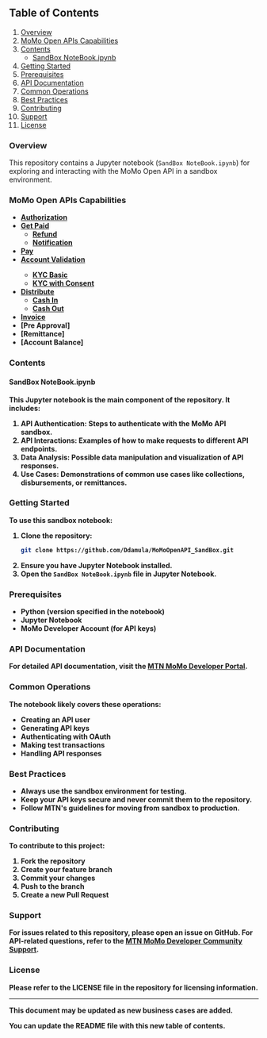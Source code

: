 
## Table of Contents

1. [Overview](#overview)
2. [MoMo Open APIs Capabilities](#momo-open-apis-capabilities)
3. [Contents](#contents)
    - [SandBox NoteBook.ipynb](#sandbox-notebookipynb)
4. [Getting Started](#getting-started)
5. [Prerequisites](#prerequisites)
6. [API Documentation](#api-documentation)
7. [Common Operations](#common-operations)
8. [Best Practices](#best-practices)
9. [Contributing](#contributing)
10. [Support](#support)
11. [License](#license)

### Overview
This repository contains a Jupyter notebook (`SandBox NoteBook.ipynb`) for exploring and interacting with the MoMo Open API in a sandbox environment.

### MoMo Open APIs Capabilities
- [<b>Authorization</b>](https://github.com/Ddamula/MoMoOpenAPI_SandBox/blob/5c2309c3fe3eb0e7be1d341baeca8eacad6ca89f//#authorization)
- [<b>Get Paid</b>](https://github.com/Ddamula/MoMoOpenAPI_SandBox/blob/5c2309c3fe3eb0e7be1d341baeca8eacad6ca89f//#get-paid)
  - [<b>Refund</b>](https://github.com/Ddamula/MoMoOpenAPI_SandBox/blob/5c2309c3fe3eb0e7be1d341baeca8eacad6ca89f//#refund-of-a-successful-debit-partial-or-full)
  - [<b>Notification</b>](https://github.com/Ddamula/MoMoOpenAPI_SandBox/blob/5c2309c3fe3eb0e7be1d341baeca8eacad6ca89f//#notification-to-the-payer-after-a-successful-debit-request)
- [<b>Pay</b>](https://github.com/Ddamula/MoMoOpenAPI_SandBox/blob/5c2309c3fe3eb0e7be1d341baeca8eacad6ca89f//#pay)
- [<b>Account Validation](https://github.com/Ddamula/MoMoOpenAPI_SandBox/blob/5c2309c3fe3eb0e7be1d341baeca8eacad6ca89f//#fetch-customer-details-kyc)
  - [<b>KYC Basic</b>](https://github.com/Ddamula/MoMoOpenAPI_SandBox/blob/5c2309c3fe3eb0e7be1d341baeca8eacad6ca89f//#get-basic-info-kyc-function)
  - [<b>KYC with Consent</b>](https://github.com/Ddamula/MoMoOpenAPI_SandBox/blob/5c2309c3fe3eb0e7be1d341baeca8eacad6ca89f//#get-detailed-kyc-function-with-consent)
- [<b>Distribute</b>](https://github.com/Ddamula/MoMoOpenAPI_SandBox/blob/5c2309c3fe3eb0e7be1d341baeca8eacad6ca89f//#distribute)
  - [<b>Cash In</b>](https://github.com/Ddamula/MoMoOpenAPI_SandBox/blob/5c2309c3fe3eb0e7be1d341baeca8eacad6ca89f//#cashin-deposit-function)
  - [<b>Cash Out</b>](https://github.com/Ddamula/MoMoOpenAPI_SandBox/blob/5c2309c3fe3eb0e7be1d341baeca8eacad6ca89f//#cashout-request-to-withdraw-function)
- [<b>Invoice</b>](https://github.com/Ddamula/MoMoOpenAPI_SandBox/blob/5c2309c3fe3eb0e7be1d341baeca8eacad6ca89f//#invoice)
- [Pre Approval]
- [Remittance]
- [Account Balance]

### Contents

#### SandBox NoteBook.ipynb
This Jupyter notebook is the main component of the repository. It includes:
1. **API Authentication**: Steps to authenticate with the MoMo API sandbox.
2. **API Interactions**: Examples of how to make requests to different API endpoints.
3. **Data Analysis**: Possible data manipulation and visualization of API responses.
4. **Use Cases**: Demonstrations of common use cases like collections, disbursements, or remittances.

### Getting Started
To use this sandbox notebook:
1. Clone the repository:
   ```sh
   git clone https://github.com/Ddamula/MoMoOpenAPI_SandBox.git
   ```
2. Ensure you have Jupyter Notebook installed.
3. Open the `SandBox NoteBook.ipynb` file in Jupyter Notebook.

### Prerequisites
- Python (version specified in the notebook)
- Jupyter Notebook
- MoMo Developer Account (for API keys)

### API Documentation
For detailed API documentation, visit the [MTN MoMo Developer Portal](https://momodeveloper.mtn.com/).

### Common Operations
The notebook likely covers these operations:
- Creating an API user
- Generating API keys
- Authenticating with OAuth
- Making test transactions
- Handling API responses

### Best Practices
- Always use the sandbox environment for testing.
- Keep your API keys secure and never commit them to the repository.
- Follow MTN's guidelines for moving from sandbox to production.

### Contributing
To contribute to this project:
1. Fork the repository
2. Create your feature branch
3. Commit your changes
4. Push to the branch
5. Create a new Pull Request

### Support
For issues related to this repository, please open an issue on GitHub.
For API-related questions, refer to the [MTN MoMo Developer Community Support](https://momodevelopercommunity.mtn.com/).

### License
Please refer to the LICENSE file in the repository for licensing information.

---

This document may be updated as new business cases are added.

You can update the README file with this new table of contents.
